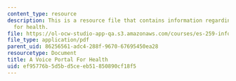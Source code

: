 ```yaml
---
content_type: resource
description: This is a resource file that contains information regarding a voice portal
  for health.
file: https://ol-ocw-studio-app-qa.s3.amazonaws.com/courses/es-259-information-and-communication-technology-in-africa-spring-2006/ef95776b5d5bd5ceeb51850890cf18f5_MITES_259S06_scott_1.pdf
file_type: application/pdf
parent_uid: 86256561-adc4-288f-9670-67695450ea28
resourcetype: Document
title: A Voice Portal For Health
uid: ef95776b-5d5b-d5ce-eb51-850890cf18f5
---
```

